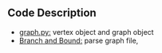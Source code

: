 ## Code Description 

* [graph.py:](https://github.com/sliao7/CSE6140-Final-Project-Minimum-Vertex-Cover/blob/main/Python/graph.py) vertex object and graph object
* [Branch and Bound:](https://github.com/sliao7/CSE6140-Final-Project-Minimum-Vertex-Cover/blob/main/Python/Minimum_Vertex_Cover_BnB.ipynb) parse graph file, 
